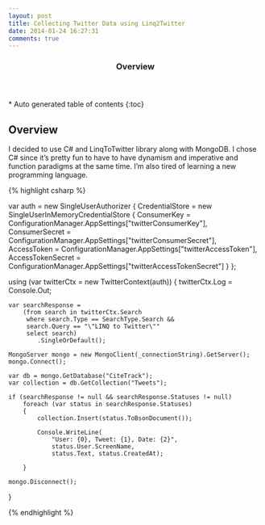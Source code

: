 ```yaml
---
layout: post
title: Collecting Twitter Data using Linq2Twitter
date: 2014-01-24 16:27:31
comments: true
---
```

<section id="table-of-contents" class="toc">
  <header>
    <h3>Overview</h3>
  </header>
<div id="drawer" markdown="1">
*  Auto generated table of contents
{:toc}
</div>
</section><!-- /#table-of-contents -->

## Overview 
I decided to use C# and LinqToTwitter library along with MongoDB. I chose C# since it’s pretty fun to have to have dynamism and imperative and function paradigms at the same time. I’m also tired of learning a new programming language.

{% highlight csharp %}

var auth = new SingleUserAuthorizer
{
    CredentialStore = new SingleUserInMemoryCredentialStore
    {
        ConsumerKey = ConfigurationManager.AppSettings["twitterConsumerKey"],
        ConsumerSecret = ConfigurationManager.AppSettings["twitterConsumerSecret"],
        AccessToken = ConfigurationManager.AppSettings["twitterAccessToken"],
        AccessTokenSecret = ConfigurationManager.AppSettings["twitterAccessTokenSecret"]
    }
};

using (var twitterCtx = new TwitterContext(auth))
{
    twitterCtx.Log = Console.Out;

    var searchResponse =
        (from search in twitterCtx.Search
         where search.Type == SearchType.Search &&
         search.Query == "\"LINQ to Twitter\"" 
         select search)
            .SingleOrDefault();

    MongoServer mongo = new MongoClient(_connectionString).GetServer();
    mongo.Connect();

    var db = mongo.GetDatabase("CiteTrack");
    var collection = db.GetCollection("Tweets");

    if (searchResponse != null && searchResponse.Statuses != null)
        foreach (var status in searchResponse.Statuses)
        {
            collection.Insert(status.ToBsonDocument());
          
            Console.WriteLine(
                "User: {0}, Tweet: {1}, Date: {2}",
                status.User.ScreenName,
                status.Text, status.CreatedAt);

        }
    
    mongo.Disconnect();

}

{% endhighlight %}

